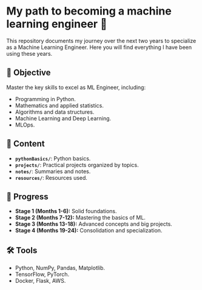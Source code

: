 # My path to becoming a machine learning engineer 🚀

This repository documents my journey over the next two years to specialize as a Machine Learning Engineer. Here you will find everything I have been using these years.

## 🌟 Objective
Master the key skills to excel as ML Engineer, including:
- Programming in Python.
- Mathematics and applied statistics.
- Algorithms and data structures.
- Machine Learning and Deep Learning.
- MLOps.

## 📂 Content
- **`pythonBasics/`**: Python basics.
- **`projects/`**: Practical projects organized by topics.
- **`notes/`**: Summaries and notes.
- **`resources/`**: Resources used.

## 📅 Progress
- **Stage 1 (Months 1-6):** Solid foundations.  
- **Stage 2 (Months 7-12):** Mastering the basics of ML.  
- **Stage 3 (Months 13-18):** Advanced concepts and big projects.  
- **Stage 4 (Months 19-24):** Consolidation and specialization.

## 🛠️ Tools
- Python, NumPy, Pandas, Matplotlib.
- TensorFlow, PyTorch.
- Docker, Flask, AWS.
